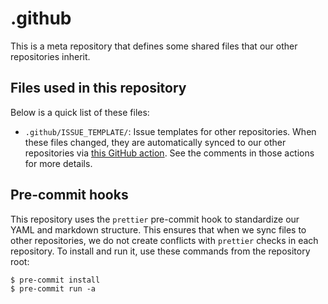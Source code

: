 # .github

This is a meta repository that defines some shared files that our other repositories inherit.

## Files used in this repository

Below is a quick list of these files:

- `.github/ISSUE_TEMPLATE/`: Issue templates for other repositories. When these files changed, they are automatically synced to our other repositories via [this GitHub action](.github/workflows/sync-issue-templates.yaml). See the comments in those actions for more details.

## Pre-commit hooks

This repository uses the `prettier` pre-commit hook to standardize our YAML and markdown structure.
This ensures that when we sync files to other repositories, we do not create conflicts with `prettier` checks in each repository.
To install and run it, use these commands from the repository root:

```console
$ pre-commit install
$ pre-commit run -a
```
